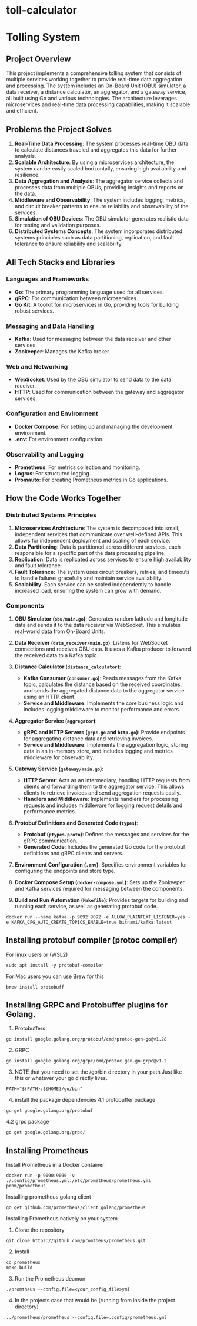 # toll-calculator

# Tolling System

## Project Overview

This project implements a comprehensive tolling system that consists of multiple services working together to provide real-time data aggregation and processing. The system includes an On-Board Unit (OBU) simulator, a data receiver, a distance calculator, an aggregator, and a gateway service, all built using Go and various technologies. The architecture leverages microservices and real-time data processing capabilities, making it scalable and efficient.

## Problems the Project Solves

1. **Real-Time Data Processing**: The system processes real-time OBU data to calculate distances traveled and aggregates this data for further analysis.
2. **Scalable Architecture**: By using a microservices architecture, the system can be easily scaled horizontally, ensuring high availability and resilience.
3. **Data Aggregation and Analysis**: The aggregator service collects and processes data from multiple OBUs, providing insights and reports on the data.
4. **Middleware and Observability**: The system includes logging, metrics, and circuit breaker patterns to ensure reliability and observability of the services.
5. **Simulation of OBU Devices**: The OBU simulator generates realistic data for testing and validation purposes.
6. **Distributed Systems Concepts**: The system incorporates distributed systems principles such as data partitioning, replication, and fault tolerance to ensure reliability and scalability.

## All Tech Stacks and Libraries

### Languages and Frameworks
- **Go**: The primary programming language used for all services.
- **gRPC**: For communication between microservices.
- **Go Kit**: A toolkit for microservices in Go, providing tools for building robust services.

### Messaging and Data Handling
- **Kafka**: Used for messaging between the data receiver and other services.
- **Zookeeper**: Manages the Kafka broker.

### Web and Networking
- **WebSocket**: Used by the OBU simulator to send data to the data receiver.
- **HTTP**: Used for communication between the gateway and aggregator services.

### Configuration and Environment
- **Docker Compose**: For setting up and managing the development environment.
- **.env**: For environment configuration.

### Observability and Logging
- **Prometheus**: For metrics collection and monitoring.
- **Logrus**: For structured logging.
- **Promauto**: For creating Prometheus metrics in Go applications.

## How the Code Works Together

### Distributed Systems Principles

1. **Microservices Architecture**: The system is decomposed into small, independent services that communicate over well-defined APIs. This allows for independent deployment and scaling of each service.
2. **Data Partitioning**: Data is partitioned across different services, each responsible for a specific part of the data processing pipeline.
3. **Replication**: Data is replicated across services to ensure high availability and fault tolerance.
4. **Fault Tolerance**: The system uses circuit breakers, retries, and timeouts to handle failures gracefully and maintain service availability.
5. **Scalability**: Each service can be scaled independently to handle increased load, ensuring the system can grow with demand.

### Components

1. **OBU Simulator (`obu/main.go`)**: Generates random latitude and longitude data and sends it to the data receiver via WebSocket. This simulates real-world data from On-Board Units.

2. **Data Receiver (`data_receiver/main.go`)**: Listens for WebSocket connections and receives OBU data. It uses a Kafka producer to forward the received data to a Kafka topic.

3. **Distance Calculator (`distance_calculator`)**: 
   - **Kafka Consumer (`consumer.go`)**: Reads messages from the Kafka topic, calculates the distance based on the received coordinates, and sends the aggregated distance data to the aggregator service using an HTTP client.
   - **Service and Middleware**: Implements the core business logic and includes logging middleware to monitor performance and errors.

4. **Aggregator Service (`aggregator`)**: 
   - **gRPC and HTTP Servers (`grpc.go` and `http.go`)**: Provide endpoints for aggregating distance data and retrieving invoices.
   - **Service and Middleware**: Implements the aggregation logic, storing data in an in-memory store, and includes logging and metrics middleware for observability.

5. **Gateway Service (`gateway/main.go`)**: 
   - **HTTP Server**: Acts as an intermediary, handling HTTP requests from clients and forwarding them to the aggregator service. This allows clients to retrieve invoices and send aggregation requests easily.
   - **Handlers and Middleware**: Implements handlers for processing requests and includes middleware for logging request details and performance metrics.

6. **Protobuf Definitions and Generated Code (`types`)**: 
   - **Protobuf (`ptypes.proto`)**: Defines the messages and services for the gRPC communication.
   - **Generated Code**: Includes the generated Go code for the protobuf definitions and gRPC clients and servers.

7. **Environment Configuration (`.env`)**: Specifies environment variables for configuring the endpoints and store type.

8. **Docker Compose Setup (`docker-compose.yml`)**: Sets up the Zookeeper and Kafka services required for messaging between the components.

9. **Build and Run Automation (`Makefile`)**: Provides targets for building and running each service, as well as generating protobuf code.


```
docker run --name kafka -p 9092:9092 -e ALLOW_PLAINTEXT_LISTENER=yes -e KAFKA_CFG_AUTO_CREATE_TOPICS_ENABLE=true bitnami/kafka:latest 
```

## Installing protobuf compiler (protoc compiler) 
For linux users or (WSL2) 
```
sudo apt install -y protobuf-compiler
```

For Mac users you can use Brew for this
```
brew install protobuff
```

## Installing GRPC and Protobuffer plugins for Golang.
1. Protobuffers
```
go install google.golang.org/protobuf/cmd/protoc-gen-go@v1.28
```

2. GRPC 
```
go install google.golang.org/grpc/cmd/protoc-gen-go-grpc@v1.2
```

3. NOTE that you need to set the /go/bin directory in your path
Just like this or whatever your go directly lives.
```
PATH="${PATH}:${HOME}/go/bin"
```

4. install the package dependencies
4.1 protobuffer package
```
go get google.golang.org/protobuf
```
4.2 grpc package
```
go get google.golang.org/grpc/
```

## Installing Prometheus
Install Prometheus in a Docker container
```
docker run -p 9090:9090 -v ./.config/prometheus.yml:/etc/prometheus/prometheus.yml prom/prometheus
```

Installing prometheus golang client
```
go get github.com/prometheus/client_golang/prometheus
```

Installing Prometheus natively on your system
1. Clone the repository
```
git clone https://github.com/promtheus/prometheus.git
```

2. Install
```
cd prometheus
make build
```

3. Run the Prometheus deamon
```
./promtheus --config.file=<your_config_file>yml
```

4. In the projects case that would be (running from inside the project directory)
```
../prometheus/prometheus --config.file=.config/prometheus.yml
```


